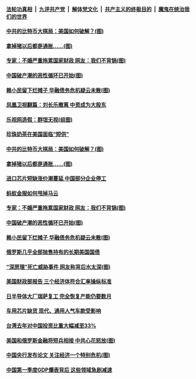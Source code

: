 

####  [法轮功真相](../../../../basic/blob/master/README.md?t=04191802) &nbsp;|&nbsp; [九评共产党](../../../../9ping.md/blob/master/README.md?t=04191802) &nbsp;|&nbsp; [解体党文化](../../../../jtdwh.md/blob/master/README.md?t=04191802)  &nbsp;|&nbsp; [共产主义的终极目的](../../../../gczydzjmd.md/blob/master/README.md?t=04191802) &nbsp;|&nbsp; [魔鬼在统治我们的世界](../../../../mgztzwmdsj.md/blob/master/README.md?t=04191802) 

#### [中共的比特币大棋局：美国如何破解？(图)](../pages/p5/969174.md?t=04191802) 

#### [拿掉猪以后都是通胀……(图)](../pages/p5/969172.md?t=04191802) 


#### [专家：不婚严重拖累国家财政 网友：我们不背锅(图)](../pages/p5/969077.md?t=04191802) 

#### [中国破产潮的恶性循环已开始(图)](../pages/p5/969047.md?t=04191802) 

#### [赖小民留下烂摊子 华融债务危机疑云未散(图)](../pages/p5/969040.md?t=04191802) 

#### [凤凰卫视翻篇：刘长乐撤离 中资成为大股东](../pages/p5/969183.md?t=04191802) 

#### [乐视网造假：群氓无视(组图)](../pages/p5/969177.md?t=04191802) 

#### [珍珠奶茶在美国面临“短供”](../pages/p5/969181.md?t=04191802) 

#### [中共的比特币大棋局：美国如何破解？(图)](../pages/p5/969174.md?t=04191802) 

#### [拿掉猪以后都是通胀……(图)](../pages/p5/969172.md?t=04191802) 

#### [进口芯片短缺涨价潮蔓延 中国部分企业停工](../pages/p5/969152.md?t=04191802) 

#### [蚂蚁金服如何甩掉马云](../pages/p5/969116.md?t=04191802) 


#### [专家：不婚严重拖累国家财政 网友：我们不背锅(图)](../pages/p5/969077.md?t=04191802) 

#### [中国破产潮的恶性循环已开始(图)](../pages/p5/969047.md?t=04191802) 

#### [赖小民留下烂摊子 华融债务危机疑云未散(图)](../pages/p5/969040.md?t=04191802) 

#### [俄罗斯几乎全部抛售持有的长期美国国债](../pages/p5/969032.md?t=04191802) 

#### [“深房理”死亡威胁事件 网友称背后水太深(图)](../pages/p5/968987.md?t=04191802) 

#### [美国财政部报告 三个经济体符合汇率操纵标准](../pages/p5/969031.md?t=04191802) 

#### [日半导体大厂瑞萨复工 完全恢复产能仍要数月](../pages/p5/969009.md?t=04191802) 

#### [车用芯片缺货 现代、通用人气车款受影响](../pages/p5/969007.md?t=04191802) 

#### [台湾去年对中国投资比重大幅减至33%](../pages/p5/969005.md?t=04191802) 

#### [美国和俄罗斯金融将短兵相接 中共心花怒放(图)](../pages/p5/968958.md?t=04191802) 

#### [中国央行发布论文 关注经济一个特别危机(图)](../pages/p5/968944.md?t=04191802) 

#### [中国第一季度GDP爆表背后 这些领域急剧减速](../pages/p5/968939.md?t=04191802) 

